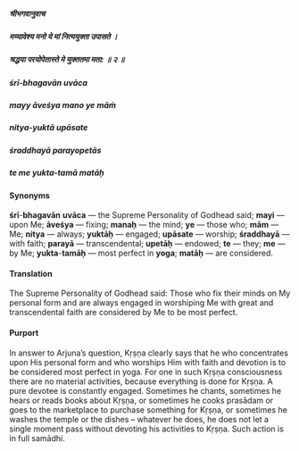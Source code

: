 ##### श्रीभगवानुवाच
##### मय्यावेश्य मनो ये मां नित्ययुक्ता उपासते ।
##### श्रद्धया परयोपेतास्ते मे युक्ततमा मता: ॥ २ ॥

##### śrī-bhagavān uvāca
##### mayy āveśya mano ye māṁ
##### nitya-yuktā upāsate
##### śraddhayā parayopetās
##### te me yukta-tamā matāḥ

#### Synonyms

**śrī**-**bhagavān** **uvāca** — the Supreme Personality of Godhead said; **mayi** — upon Me; **āveśya** — fixing; **manaḥ** — the mind; **ye** — those who; **mām** — Me; **nitya** — always; **yuktāḥ** — engaged; **upāsate** — worship; **śraddhayā** — with faith; **parayā** — transcendental; **upetāḥ** — endowed; **te** — they; **me** — by Me; **yukta**-**tamāḥ** — most perfect in **yoga**; **matāḥ** — are considered.

#### Translation

The Supreme Personality of Godhead said: Those who fix their minds on My personal form and are always engaged in worshiping Me with great and transcendental faith are considered by Me to be most perfect.

#### Purport

In answer to Arjuna’s question, Kṛṣṇa clearly says that he who concentrates upon His personal form and who worships Him with faith and devotion is to be considered most perfect in yoga. For one in such Kṛṣṇa consciousness there are no material activities, because everything is done for Kṛṣṇa. A pure devotee is constantly engaged. Sometimes he chants, sometimes he hears or reads books about Kṛṣṇa, or sometimes he cooks prasādam or goes to the marketplace to purchase something for Kṛṣṇa, or sometimes he washes the temple or the dishes – whatever he does, he does not let a single moment pass without devoting his activities to Kṛṣṇa. Such action is in full samādhi.